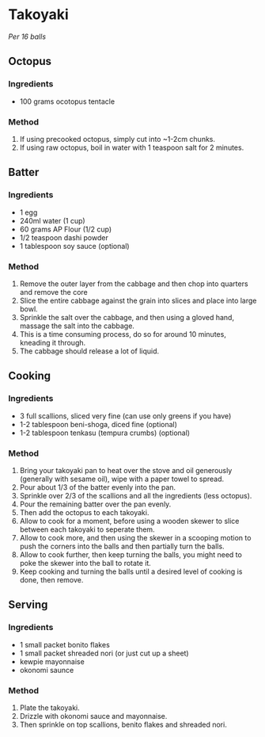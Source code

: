 # Takoyaki

*Per 16 balls*

## Octopus

### Ingredients

* 100 grams ocotopus tentacle

### Method

1. If using precooked octopus, simply cut into ~1-2cm chunks.
1. If using raw octopus, boil in water with 1 teaspoon salt for 2 minutes.


## Batter

### Ingredients

* 1 egg
* 240ml water (1 cup)
* 60 grams AP Flour (1/2 cup)
* 1/2 teaspoon dashi powder
* 1 tablespoon soy sauce (optional)

### Method

1. Remove the outer layer from the cabbage and then chop into quarters and remove the core
1. Slice the entire cabbage against the grain into slices and place into large bowl.
1. Sprinkle the salt over the cabbage, and then using a gloved hand, massage the salt into the cabbage.
1. This is a time consuming process, do so for around 10 minutes, kneading it through.
1. The cabbage should release a lot of liquid.


## Cooking

### Ingredients

* 3 full scallions, sliced very fine (can use only greens if you have)
* 1-2 tablespoon beni-shoga, diced fine (optional)
* 1-2 tablespoon tenkasu (tempura crumbs) (optional)

### Method

1. Bring your takoyaki pan to heat over the stove and oil generously (generally with sesame oil), wipe with a paper towel to spread.
1. Pour about 1/3 of the batter evenly into the pan.
1. Sprinkle over 2/3 of the scallions and all the ingredients (less octopus).
1. Pour the remaining batter over the pan evenly.
1. Then add the octopus to each takoyaki.
1. Allow to cook for a moment, before using a wooden skewer to slice between each takoyaki to seperate them.
1. Allow to cook more, and then using the skewer in a scooping motion to push the corners into the balls and then partially turn the balls.
1. Allow to cook further, then keep turning the balls, you might need to poke the skewer into the ball to rotate it.
1. Keep cooking and turning the balls until a desired level of cooking is done, then remove.


## Serving

### Ingredients

* 1 small packet bonito flakes
* 1 small packet shreaded nori (or just cut up a sheet)
* kewpie mayonnaise
* okonomi saunce

### Method

1. Plate the takoyaki.
1. Drizzle with okonomi sauce and mayonnaise.
1. Then sprinkle on top scallions, benito flakes and shreaded nori.
